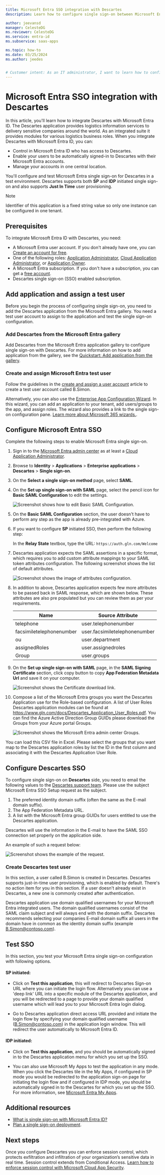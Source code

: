 ```yaml
---
title: Microsoft Entra SSO integration with Descartes
description: Learn how to configure single sign-on between Microsoft Entra ID and Descartes.

author: jeevansd
manager: CelesteDG
ms.reviewer: CelesteDG
ms.service: entra-id
ms.subservice: saas-apps

ms.topic: how-to
ms.date: 03/25/2024
ms.author: jeedes


# Customer intent: As an IT administrator, I want to learn how to configure single sign-on between Microsoft Entra ID and Descartes so that I can control who has access to Descartes, enable automatic sign-in with Microsoft Entra accounts, and manage my accounts in one central location.
---
```


# Microsoft Entra SSO integration with Descartes

In this article, you'll learn how to integrate Descartes with Microsoft Entra ID. The Descartes application provides logistics information services to delivery sensitive companies around the world. As an integrated suite it provides modules for various logistics business roles. When you integrate Descartes with Microsoft Entra ID, you can:

* Control in Microsoft Entra ID who has access to Descartes.
* Enable your users to be automatically signed-in to Descartes with their Microsoft Entra accounts.
* Manage your accounts in one central location.

You'll configure and test Microsoft Entra single sign-on for Descartes in a test environment. Descartes supports both **SP** and **IDP** initiated single sign-on and also supports **Just In Time** user provisioning.

> [!NOTE]
> Identifier of this application is a fixed string value so only one instance can be configured in one tenant.

## Prerequisites

To integrate Microsoft Entra ID with Descartes, you need:

* A Microsoft Entra user account. If you don't already have one, you can [Create an account for free](https://azure.microsoft.com/free/?WT.mc_id=A261C142F).
* One of the following roles: [Application Administrator](/entra/identity/role-based-access-control/permissions-reference#application-administrator), [Cloud Application Administrator](/entra/identity/role-based-access-control/permissions-reference#cloud-application-administrator), or [Application Owner](/entra/fundamentals/users-default-permissions#owned-enterprise-applications).
* A Microsoft Entra subscription. If you don't have a subscription, you can get a [free account](https://azure.microsoft.com/free/).
* Descartes single sign-on (SSO) enabled subscription.

## Add application and assign a test user

Before you begin the process of configuring single sign-on, you need to add the Descartes application from the Microsoft Entra gallery. You need a test user account to assign to the application and test the single sign-on configuration.

<a name='add-descartes-from-the-azure-ad-gallery'></a>

### Add Descartes from the Microsoft Entra gallery

Add Descartes from the Microsoft Entra application gallery to configure single sign-on with Descartes. For more information on how to add application from the gallery, see the [Quickstart: Add application from the gallery](~/identity/enterprise-apps/add-application-portal.md).

<a name='create-and-assign-azure-ad-test-user'></a>

### Create and assign Microsoft Entra test user

Follow the guidelines in the [create and assign a user account](~/identity/enterprise-apps/add-application-portal-assign-users.md) article to create a test user account called B.Simon.

Alternatively, you can also use the [Enterprise App Configuration Wizard](https://portal.office.com/AdminPortal/home?Q=Docs#/azureadappintegration). In this wizard, you can add an application to your tenant, add users/groups to the app, and assign roles. The wizard also provides a link to the single sign-on configuration pane. [Learn more about Microsoft 365 wizards.](/microsoft-365/admin/misc/azure-ad-setup-guides). 

<a name='configure-azure-ad-sso'></a>

## Configure Microsoft Entra SSO

Complete the following steps to enable Microsoft Entra single sign-on.

1. Sign in to the [Microsoft Entra admin center](https://entra.microsoft.com) as at least a [Cloud Application Administrator](~/identity/role-based-access-control/permissions-reference.md#cloud-application-administrator).
1. Browse to **Identity** > **Applications** > **Enterprise applications** > **Descartes** > **Single sign-on**.
1. On the **Select a single sign-on method** page, select **SAML**.
1. On the **Set up single sign-on with SAML** page, select the pencil icon for **Basic SAML Configuration** to edit the settings.

   ![Screenshot shows how to edit Basic SAML Configuration.](common/edit-urls.png "Basic Configuration")

1. On the **Basic SAML Configuration** section, the user doesn't have to perform any step as the app is already pre-integrated with Azure.

1. If you want to configure **SP** initiated SSO, then perform the following step:

    In the **Relay State** textbox, type the URL:
    `https://auth.gln.com/Welcome`

1. Descartes application expects the SAML assertions in a specific format, which requires you to add custom attribute mappings to your SAML token attributes configuration. The following screenshot shows the list of default attributes.

	![Screenshot shows the image of attributes configuration.](common/default-attributes.png "Image")

1. In addition to above, Descartes application expects few more attributes to be passed back in SAML response, which are shown below. These attributes are also pre populated but you can review them as per your requirements.

	| Name |  Source Attribute|
	| ---------------|  --------- |
    | telephone | user.telephonenumber |
    | facsimiletelephonenumber | user.facsimiletelephonenumber |
    | ou | user.department |
    | assignedRoles | user.assignedroles |
    | Group | user.groups |

1. On the **Set up single sign-on with SAML** page, in the **SAML Signing Certificate** section, click copy button to copy **App Federation Metadata Url** and save it on your computer.

	![Screenshot shows the Certificate download link.](common/copy-metadataurl.png "Certificate")

1. Compose a list of the Microsoft Entra groups you want the Descartes Application use for the Role-based configuration. A list of User Roles Descartes application modules can be found at https://www.gln.com/docs/Descartes_Application_User_Roles.pdf. You can find the Azure Active Direction Group GUIDs please download the Groups from your Azure portal Groups.

    ![Screenshot shows the Microsoft Entra admin center Groups.](media/descartes-tutorial/copy-groups.png "Groups")

You can load this CSV file in Excel. Please select the groups that you want map to the Descartes application roles by list the ID in the first column and associating it with the Descartes Application User Role.

## Configure Descartes SSO

To configure single sign-on on **Descartes** side, you need to email the following values to the [Descartes support team](mailto:servicedesk@descartes.com). Please use the subject Microsoft Entra SSO Setup request as the subject.

1. The preferred identity domain suffix (often the same as the E-mail domain suffix).
1. The App Federation Metadata URL.
1.	A list with the Microsoft Entra group GUIDs for users entitled to use the Descartes application. 

Descartes will use the information in the E-mail to have the SAML SSO connection set properly on the application side.

An example of such a request below:

![Screenshot shows the example of the request.](media/descartes-tutorial/example.png "Request")

### Create Descartes test user

In this section, a user called B.Simon is created in Descartes. Descartes supports just-in-time user provisioning, which is enabled by default. There's no action item for you in this section. If a user doesn't already exist in Descartes, a new one is commonly created after authentication.

Descartes application use domain qualified usernames for your Microsoft Entra integrated users. The domain qualified usernames consist of the SAML claim subject and will always end with the domain suffix. Descartes recommends selecting your companies E-mail domain suffix all users in the domain have in common as the identity domain suffix (example B.Simon@contoso.com). 

## Test SSO 

In this section, you test your Microsoft Entra single sign-on configuration with following options. 

#### SP initiated:

* Click on **Test this application**, this will redirect to Descartes Sign-on URL where you can initiate the login flow. Alternatively you can use a 'deep link' URL into a specific module of the Descartes application, and you will be redirected to a page to provide your domain qualified username which will lead you to your Microsoft Entra login dialog.

* Go to Descartes application direct access URL provided and initiate the login flow by specifying your domain qualified username (B.Simon@contoso.com) in the application login window. This will redirect the user automatically to Microsoft Entra ID.

#### IDP initiated:

* Click on **Test this application**, and you should be automatically signed in to the Descartes application menu for which you set up the SSO. 

* You can also use Microsoft My Apps to test the application in any mode. When you click the Descartes tile in the My Apps, if configured in SP mode you would be redirected to the application sign-on page for initiating the login flow and if configured in IDP mode, you should be automatically signed in to the Descartes for which you set up the SSO. For more information, see [Microsoft Entra My Apps](/azure/active-directory/manage-apps/end-user-experiences#azure-ad-my-apps).

## Additional resources

* [What is single sign-on with Microsoft Entra ID?](~/identity/enterprise-apps/what-is-single-sign-on.md)
* [Plan a single sign-on deployment](~/identity/enterprise-apps/plan-sso-deployment.md).

## Next steps

Once you configure Descartes you can enforce session control, which protects exfiltration and infiltration of your organization’s sensitive data in real time. Session control extends from Conditional Access. [Learn how to enforce session control with Microsoft Cloud App Security](/cloud-app-security/proxy-deployment-aad).
